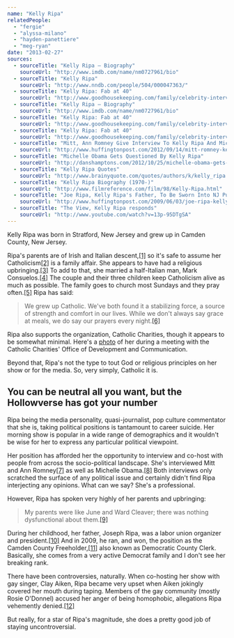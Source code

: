 ```yaml
---
name: "Kelly Ripa"
relatedPeople:
  - "fergie"
  - "alyssa-milano"
  - "hayden-panettiere"
  - "meg-ryan"
date: "2013-02-27"
sources:
  - sourceTitle: "Kelly Ripa – Biography"
    sourceUrl: "http://www.imdb.com/name/nm0727961/bio"
  - sourceTitle: "Kelly Ripa"
    sourceUrl: "http://www.nndb.com/people/504/000047363/"
  - sourceTitle: "Kelly Ripa: Fab at 40"
    sourceUrl: "http://www.goodhousekeeping.com/family/celebrity-interviews/kelly-ripa-interview-4"
  - sourceTitle: "Kelly Ripa – Biography"
    sourceUrl: "http://www.imdb.com/name/nm0727961/bio"
  - sourceTitle: "Kelly Ripa: Fab at 40"
    sourceUrl: "http://www.goodhousekeeping.com/family/celebrity-interviews/kelly-ripa-interview-4"
  - sourceTitle: "Kelly Ripa: Fab at 40"
    sourceUrl: "http://www.goodhousekeeping.com/family/celebrity-interviews/kelly-ripa-interview-4"
  - sourceTitle: "Mitt, Ann Romney Give Interview To Kelly Ripa And Michael Strahan"
    sourceUrl: "http://www.huffingtonpost.com/2012/09/14/mitt-romney-kelly-ripa_n_1884436.html"
  - sourceTitle: "Michelle Obama Gets Questioned By Kelly Ripa"
    sourceUrl: "http://danshamptons.com/2012/10/25/michelle-obama-gets-questioned-by-kelly-ripa/"
  - sourceTitle: "Kelly Ripa Quotes"
    sourceUrl: "http://www.brainyquote.com/quotes/authors/k/kelly_ripa.html"
  - sourceTitle: "Kelly Ripa Biography (1970-)"
    sourceUrl: "http://www.filmreference.com/film/98/Kelly-Ripa.html"
  - sourceTitle: "Joe Ripa, Kelly Ripa's Father, To Be Sworn Into NJ Public Office"
    sourceUrl: "http://www.huffingtonpost.com/2009/06/03/joe-ripa-kelly-ripas-fath_n_210733.html"
  - sourceTitle: "The View, Kelly Ripa responds"
    sourceUrl: "http://www.youtube.com/watch?v=13p-95DTgSA"
---
```


Kelly Ripa was born in Stratford, New Jersey and grew up in Camden County, New Jersey.

Ripa's parents are of Irish and Italian descent,<a class="source-citation" href="http://www.imdb.com/name/nm0727961/bio" title="Kelly Ripa – Biography">[1]</a> so it's safe to assume her Catholicism<a class="source-citation" href="http://www.nndb.com/people/504/000047363/" title="Kelly Ripa">[2]</a> is a family affair. She appears to have had a religious upbringing.<a class="source-citation" href="http://www.goodhousekeeping.com/family/celebrity-interviews/kelly-ripa-interview-4" title="Kelly Ripa: Fab at 40">[3]</a> To add to that, she married a half-Italian man, Mark Consuelos.<a class="source-citation" href="http://www.imdb.com/name/nm0727961/bio" title="Kelly Ripa – Biography">[4]</a> The couple and their three children keep Catholicism alive as much as possible. The family goes to church most Sundays and they pray often.<a class="source-citation" href="http://www.goodhousekeeping.com/family/celebrity-interviews/kelly-ripa-interview-4" title="Kelly Ripa: Fab at 40">[5]</a> Ripa has said:

>We grew up Catholic. We've both found it a stabilizing force, a source of strength and comfort in our lives. While we don't always say grace at meals, we do say our prayers every night.<a class="source-citation" href="http://www.goodhousekeeping.com/family/celebrity-interviews/kelly-ripa-interview-4" title="Kelly Ripa: Fab at 40">[6]</a>

Ripa also supports the organization, Catholic Charities, though it appears to be somewhat minimal. Here's a [photo](http://www.ccbq.org/news/02-02-2012/celebrity-tv-talk-show-host-kelly-ripa-meets-ccbq) of her during a meeting with the Catholic Charities' Office of Development and Communication.

Beyond that, Ripa's not the type to tout God or religious principles on her show or for the media. So, very simply, Catholic it is.


## You can be neutral all you want, but the Hollowverse has got your number

Ripa being the media personality, quasi-journalist, pop culture commentator that she is, taking political positions is tantamount to career suicide. Her morning show is popular in a wide range of demographics and it wouldn't be wise for her to express any particular political viewpoint.

Her position has afforded her the opportunity to interview and co-host with people from across the socio-political landscape. She's interviewed Mitt and Ann Romney<a class="source-citation" href="http://www.huffingtonpost.com/2012/09/14/mitt-romney-kelly-ripa_n_1884436.html" title="Mitt, Ann Romney Give Interview To Kelly Ripa And Michael Strahan">[7]</a> as well as Michelle Obama.<a class="source-citation" href="http://danshamptons.com/2012/10/25/michelle-obama-gets-questioned-by-kelly-ripa/" title="Michelle Obama Gets Questioned By Kelly Ripa">[8]</a> Both interviews only scratched the surface of any political issue and certainly didn't find Ripa interjecting any opinions. What can we say? She's a professional.

However, Ripa has spoken very highly of her parents and upbringing:

>My parents were like June and Ward Cleaver; there was nothing dysfunctional about them.<a class="source-citation" href="http://www.brainyquote.com/quotes/authors/k/kelly_ripa.html" title="Kelly Ripa Quotes">[9]</a>

During her childhood, her father, Joseph Ripa, was a labor union organizer and president.<a class="source-citation" href="http://www.filmreference.com/film/98/Kelly-Ripa.html" title="Kelly Ripa Biography (1970-)">[10]</a> And in 2009, he ran, and won, the position as the Camden County Freeholder,<a class="source-citation" href="http://www.huffingtonpost.com/2009/06/03/joe-ripa-kelly-ripas-fath_n_210733.html" title="Joe Ripa, Kelly Ripa&apos;s Father, To Be Sworn Into NJ Public Office">[11]</a> also known as Democratic County Clerk. Basically, she comes from a very active Democrat family and I don't see her breaking rank.

There have been controversies, naturally. When co-hosting her show with gay singer, Clay Aiken, Ripa became very upset when Aiken jokingly covered her mouth during taping. Members of the gay community (mostly Rosie O'Donnel) accused her anger of being homophobic, allegations Ripa vehemently denied.<a class="source-citation" href="http://www.youtube.com/watch?v=13p-95DTgSA" title="The View, Kelly Ripa responds">[12]</a>

But really, for a star of Ripa's magnitude, she does a pretty good job of staying uncontroversial.